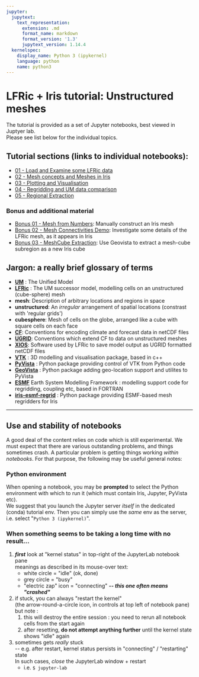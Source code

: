 ```yaml
---
jupyter:
  jupytext:
    text_representation:
      extension: .md
      format_name: markdown
      format_version: '1.3'
      jupytext_version: 1.14.4
  kernelspec:
    display_name: Python 3 (ipykernel)
    language: python
    name: python3
---
```


# LFRic + Iris tutorial: Unstructured meshes

The tutorial is provided as a set of Jupyter notebooks, best viewed in Juptyer lab.  
Please see list below for the individual topics.


## Tutorial sections (links to individual notebooks):
   * [01 - Load and Examine some LFRic data](./Sec_01_Load_and_Examine.ipynb)
   * [02 - Mesh concepts and Meshes in Iris](./Sec_02_Meshes.ipynb)
   * [03 - Plotting and Visualisation](./Sec_03_Plotting.ipynb)
   * [04 - Regridding and UM data comparison](./Sec_04_Regridding.ipynb)
   * [05 - Regional Extraction](./Sec_05_RegionExtraction.ipynb)

### Bonus and additional material
  * [Bonus 01 - Mesh from Numbers](./Bonus_01_Mesh_from_Numbers.ipynb): Manually construct an Iris mesh
  * [Bonus 02 - Mesh Connectivities Demo](./Bonus_02_Mesh_Connectivities_Demo.ipynb): Investigate some details of the LFRic mesh, as it appears in Iris
  * [Bonus 03 - MeshCube Extraction](./Bonus_03_MeshCube_Extraction.ipynb): Use Geovista to extract a mesh-cube subregion as a new Iris cube

<!-- #region jp-MarkdownHeadingCollapsed=true tags=[] -->
## Jargon: a really brief glossary of terms
  * [**UM**](https://code.metoffice.gov.uk/trac/um) : The Unified Model
  * [**LFRic**](https://www.metoffice.gov.uk/research/approach/modelling-systems/lfric) : The UM successor model, modelling cells on an unstructured (cube-sphere) mesh
  * **mesh**: Description of arbitrary locations and regions in space
  * **unstructured**: An _irregular_ arrangement of spatial locations (constrast with 'regular grids')
  * **cubesphere**: Mesh of cells on the globe, arranged like a cube with square cells on each face
  * [**CF**](https://cfconventions.org/cf-conventions/cf-conventions.html): Conventions for encoding climate and forecast data in netCDF files
  * [**UGRID**](https://ugrid-conventions.github.io/ugrid-conventions/): Conventions which extend CF to data on unstructured meshes
  * [**XIOS**](https://forge.ipsl.jussieu.fr/ioserver): Software used by LFRic to save model output as UGRID formatted netCDF files
  * [**VTK**](https://vtk.org/) : 3D modelling and visualisation package, based in c++
  * [**PyVista**](https://pyvista.org/) : Python package providing control of VTK from Python code
  * [**GeoVista**](https://github.com/bjlittle/geovista#readme) : Python package adding geo-location support and utilites to PyVista
  * [**ESMF**](https://earthsystemmodeling.org/) Earth System Modelling Framework : modelling support code for regridding, coupling etc, based in FORTRAN
  * [**iris-esmf-regrid**](https://github.com/SciTools-incubator/iris-esmf-regrid#readme) : Python package providing ESMF-based mesh regridders for Iris

<!-- #endregion -->


---
## Use and stability of notebooks

A good deal of the content relies on code which is still experimental. We must expect that there are various outstanding problems, and things sometimes crash. A particular problem is getting things working *within notebooks*.  For that purpose, the following may be useful general notes:

### Python environment
When opening a notebook, you may be **prompted** to select the Python environment with which to run it (which must contain Iris, Jupyter, PyVista etc).  
We suggest that you launch the Jupyter server _itself_ in the dedicated (conda) tutorial env. Then you can simply use the _same_ env as the server, i.e. select "`Python 3 (ipykernel)`".

### When something seems to be taking a long time with no result...
   1. ***first*** look at "kernel status" in top-right of the JupyterLab notebook pane  
       meanings as described in its mouse-over text: 
       * white circle = "idle" (ok, done)
       * grey circle = "busy"
       * "electric zap" icon = "connecting"  ***-- this one often means "crashed"***
   2. if stuck, you can always "restart the kernel"  
      (the arrow-round-a-circle icon, in controls at top left of notebook pane)  
      but note :
        1. this will destroy the entire session :  you need to rerun all notebook cells from the start again
        2. after resetting, **do not attempt anything further** until the kernel state shows "idle" again
   3. sometimes gets *really* stuck  
      -- e.g. after restart, kernel status persists in "connecting" / "restarting" state  
      In such cases, *close* the JupyterLab window + restart
      * i.e. `$ jupyter-lab`

```python

```
